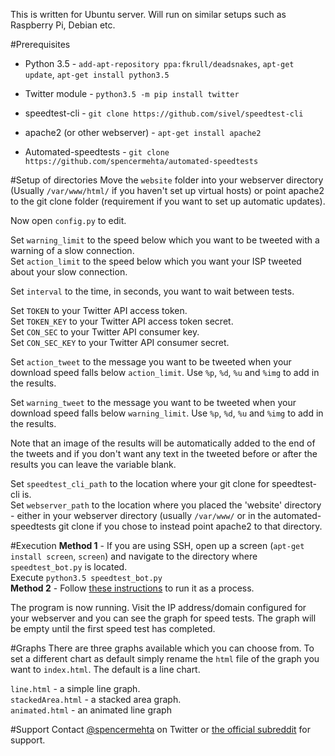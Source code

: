 This is written for Ubuntu server. Will run on similar setups such as Raspberry Pi, Debian etc.

#Prerequisites
* Python 3.5 - `add-apt-repository ppa:fkrull/deadsnakes`, `apt-get update`, `apt-get install python3.5` 

* Twitter module - `python3.5 -m pip install twitter`

* speedtest-cli - `git clone https://github.com/sivel/speedtest-cli`

* apache2 (or other webserver) - `apt-get install apache2`

* Automated-speedtests - `git clone https://github.com/spencermehta/automated-speedtests`


#Setup of directories
Move the `website` folder into your webserver directory (Usually `/var/www/html/` if you haven't set up virtual hosts)  or point apache2 to the git clone folder (requirement if you want to set up automatic updates).

Now open `config.py` to edit.  

Set `warning_limit` to the speed below which you want to be tweeted with a warning of a slow connection.  
Set `action_limit` to the speed below which you want your ISP tweeted about your slow connection.  

Set `interval` to the time, in seconds, you want to wait between tests.  

Set `TOKEN` to your Twitter API access token.  
Set `TOKEN_KEY` to your Twitter API access token secret.  
Set `CON_SEC` to your Twitter API consumer key.  
Set `CON_SEC_KEY` to your Twitter API consumer secret.  

Set `action_tweet` to the message you want to be tweeted when your download speed falls below `action_limit`. Use `%p`, `%d`, `%u` and `%img` to add in the results.

Set `warning_tweet` to the message you want to be tweeted when your download speed falls below `warning_limit`. Use `%p`, `%d`, `%u` and `%img` to add in the results.

Note that an image of the results will be automatically added to the end of the tweets and if you don't want any text in the tweeted before or after the results you can leave the variable blank.  

Set `speedtest_cli_path` to the location where your git clone for speedtest-cli is.  
Set `webserver_path` to the location where you placed the 'website' directory - either in your webserver directory (usually `/var/www/` or in the automated-speedtests git clone if you chose to instead point apache2 to that directory.  


#Execution
**Method 1** -  If you are using SSH, open up a screen (`apt-get install screen`, `screen`) and navigate to the directory where `speedtest_bot.py` is located.  
Execute `python3.5 speedtest_bot.py`  
**Method 2** - Follow [these instructions](http://blog.scphillips.com/posts/2013/07/getting-a-python-script-to-run-in-the-background-as-a-service-on-boot/) to run it as a process.  


The program is now running. Visit the IP address/domain configured for your webserver and you can see the graph for speed tests. The graph will be empty until the first speed test has completed.  

#Graphs
There are three graphs available which you can choose from. To set a different chart as default simply rename the `html` file of the graph you want to `index.html`. The default is a line chart.  

`line.html` - a simple line graph.  
`stackedArea.html` - a stacked area graph.  
`animated.html` - an animated line graph  

#Support
Contact [@spencermehta](http://twitter.com/spencermehta) on Twitter or [the official subreddit](http://reddit.com/r/automated_speedtests) for support.
